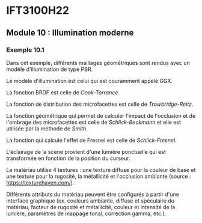 # IFT3100H22

## Module 10 : Illumination moderne

### Exemple 10.1

Dans cet exemple, différents maillages géométriques sont rendus avec un modèle d'illumination de type PBR. 

Le modèle d'illumination est celui qui est couramment appelé GGX.

La fonction BRDF est celle de *Cook-Torrance*.

La fonction de distribution des microfacettes est celle de *Trowbridge-Reitz*.

La fonction géométrique qui permet de calculer l'impact de l'occlusion et de l'ombrage des microfacettes est celle de *Schlick-Beckmann* et elle est utilisée par la méthode de *Smith*.

La fonction qui calcule l'effet de Fresnel est celle de *Schlick-Fresnel*.

L'éclairage de la scène provient d'une lumière ponctuelle qui est transformée en fonction de la position du curseur.

Le matériau utilise 4 textures : une texture diffuse pour la couleur de base et une texture pour la rugosité, la métallicité et l'occlusion ambiante (source : https://texturehaven.com/). 

Différents attributs du matériau peuvent être configurés à partir d'une interface graphique (ex. couleurs ambiante, diffuse et spéculaire du matériau, facteur de rugosité et métallicité, couleur et intensité de la lumière, paramètres de mappage tonal, correction gamma, etc.).
